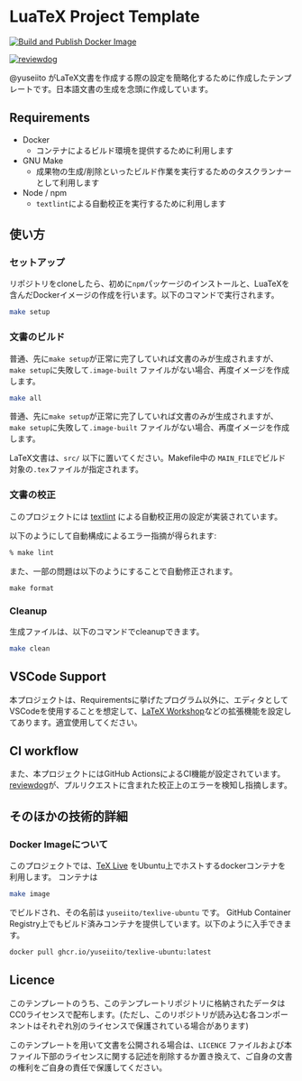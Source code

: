 # LuaTeX Project Template

[![Build and Publish Docker Image](https://github.com/YuseiIto/latex-template/actions/workflows/build-image.yml/badge.svg)](https://github.com/YuseiIto/latex-template/actions/workflows/build-image.yml)

[![reviewdog](https://github.com/YuseiIto/latex-template/actions/workflows/reviewdog.yml/badge.svg)](https://github.com/YuseiIto/latex-template/actions/workflows/reviewdog.yml)

@yuseiito がLaTeX文書を作成する際の設定を簡略化するために作成したテンプレートです。日本語文書の生成を念頭に作成しています。 

## Requirements
- Docker
  - コンテナによるビルド環境を提供するために利用します
- GNU Make
  - 成果物の生成/削除といったビルド作業を実行するためのタスクランナーとして利用します
- Node / npm
  - `textlint`による自動校正を実行するために利用します

## 使い方

### セットアップ

リポジトリをcloneしたら、初めに`npm`パッケージのインストールと、LuaTeXを含んだDockerイメージの作成を行います。以下のコマンドで実行されます。

```zsh
make setup
```

### 文書のビルド

普通、先に`make setup`が正常に完了していれば文書のみが生成されますが、`make setup`に失敗して`.image-built` ファイルがない場合、再度イメージを作成します。

 
```zsh
make all
```

普通、先に`make setup`が正常に完了していれば文書のみが生成されますが、`make setup`に失敗して`.image-built` ファイルがない場合、再度イメージを作成します。

LaTeX文書は、`src/` 以下に置いてください。Makefile中の `MAIN_FILE`でビルド対象の`.tex`ファイルが指定されます。


### 文書の校正
このプロジェクトには [textlint](https://textlint.github.io/) による自動校正用の設定が実装されています。

以下のようにして自動構成によるエラー指摘が得られます:

```zsh
% make lint
```

また、一部の問題は以下のようにすることで自動修正されます。

```
make format
```

### Cleanup

生成ファイルは、以下のコマンドでcleanupできます。

```zsh
make clean
```

## VSCode Support
本プロジェクトは、Requirementsに挙げたプログラム以外に、エディタとしてVSCodeを使用することを想定して、[LaTeX Workshop](https://marketplace.visualstudio.com/items?itemName=James-Yu.latex-workshop)などの拡張機能を設定してあります。適宜使用してください。


## CI workflow
また、本プロジェクトにはGitHub ActionsによるCI機能が設定されています。 [reviewdog](https://github.com/reviewdog/reviewdog)が、プルリクエストに含まれた校正上のエラーを検知し指摘します。


## そのほかの技術的詳細
### Docker Imageについて

このプロジェクトでは、[TeX Live](https://www.tug.org/texlive/) をUbuntu上でホストするdockerコンテナを利用します。
コンテナは 

```zsh
make image
```

でビルドされ、その名前は `yuseiito/texlive-ubuntu` です。
GitHub Container Registry上でもビルド済みコンテナを提供しています。以下のように入手できます。

```zsh
docker pull ghcr.io/yuseiito/texlive-ubuntu:latest
```

## Licence
このテンプレートのうち、このテンプレートリポジトリに格納されたデータはCC0ライセンスで配布します。(ただし、このリポジトリが読み込む各コンポーネントはそれぞれ別のライセンスで保護されている場合があります)

このテンプレートを用いて文書を公開される場合は、`LICENCE` ファイルおよび本ファイル下部のライセンスに関する記述を削除するか置き換えて、ご自身の文書の権利をご自身の責任で保護してください。
